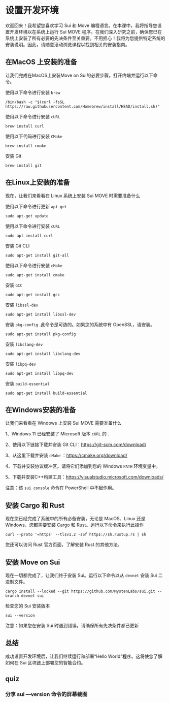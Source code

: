 # 设置开发环境

欢迎回来！我希望您喜欢学习 Sui 和 Move 编程语言。在本课中，我将指导您设置开发环境以在系统上运行 Sui MOVE 程序。在我们深入研究之前，确保您已在系统上安装了所有必要的先决条件至关重要。不用担心！我将为您提供特定系统的安装说明。因此，请随意滚动浏览课程以找到相关的安装指南。



## 在MacOS 上安装的准备

让我们完成在MacOS上安装Move on Sui的必要步骤。打开终端并运行以下命令。

使用以下命令进行安装 `brew` 

```
/bin/bash -c "$(curl -fsSL https://raw.githubusercontent.com/Homebrew/install/HEAD/install.sh)"
```

使用以下命令进行安装 `cURL` 

```
brew install curl
```

使用以下代码进行安装 `CMake` 

```
brew install cmake
```

安装 Git

```
brew install git
```

## 在Linux上安装的准备 

现在，让我们来看看在 Linux 系统上安装 Sui MOVE 时需要准备什么

使用以下命令进行更新 `apt-get` 

```
sudo apt-get update
```

使用以下命令进行安装 `cURL` 

```
sudo apt install curl
```

安装 Git CLI

```
sudo apt-get install git-all
```

使用以下命令进行安装 `cMake` 

```
sudo apt-get install cmake
```

安装 `GCC` 

```
sudo apt-get install gcc
```

安装 `libssl-dev` 

```
sudo apt-get install libssl-dev
```

安装 `pkg-config` .此命令是可选的。如果您的系统中有 OpenSSL，请安装。

```
sudo apt-get install pkg-config
```

安装 `libclang-dev` 

```
sudo apt-get install libclang-dev
```

安装 `libpq-dev`

```
sudo apt-get install libpq-dev
```

 安装 `build-essential` 

```
sudo apt-get install build-essential
```

## 在Windows安装的准备

让我们来看看在 Windows 上安装 Sui MOVE 需要准备什么

1、Windows 11 已经安装了 Microsoft 版本 `cURL` 的 .

2、使用以下链接下载并安装 Git CLI：https://git-scm.com/download/

3、从这里下载并安装 `cMake` ：https://cmake.org/download/

4、下载并安装协议缓冲区。请将它们添加到您的 Windows `PATH` 环境变量中。

5、下载并安装C++构建工具：https://visualstudio.microsoft.com/downloads/

注意：该 `sui console` 命令在 PowerShell 中不起作用。

## 安装 Cargo 和 Rust

现在您已经完成了系统中的所有必备安装，无论是 MacOS、Linux 还是 Windows，您都需要安装 Cargo 和 Rust。运行以下命令来执行此操作

```
curl --proto '=https' --tlsv1.2 -sSf https://sh.rustup.rs | sh
```

您还可以访问 Rust 官方页面，了解安装 Rust 的其他方法。

## 安装 Move on Sui

现在一切都完成了，让我们终于安装 Sui。运行以下命令以从 `devnet` 安装 Sui 二进制文件。

```
cargo install --locked --git https://github.com/MystenLabs/sui.git --branch devnet sui
```

检查您的 Sui 安装版本

```
sui --version
```

注意：如果您在安装 Sui 时遇到错误，请确保所有先决条件都已更新

## 总结

成功设置开发环境后，让我们继续运行和部署“Hello World”程序。这将使您了解如何在 Sui 区块链上部署您的智能合约。

## quiz

### 分享 sui —version 命令的屏幕截图